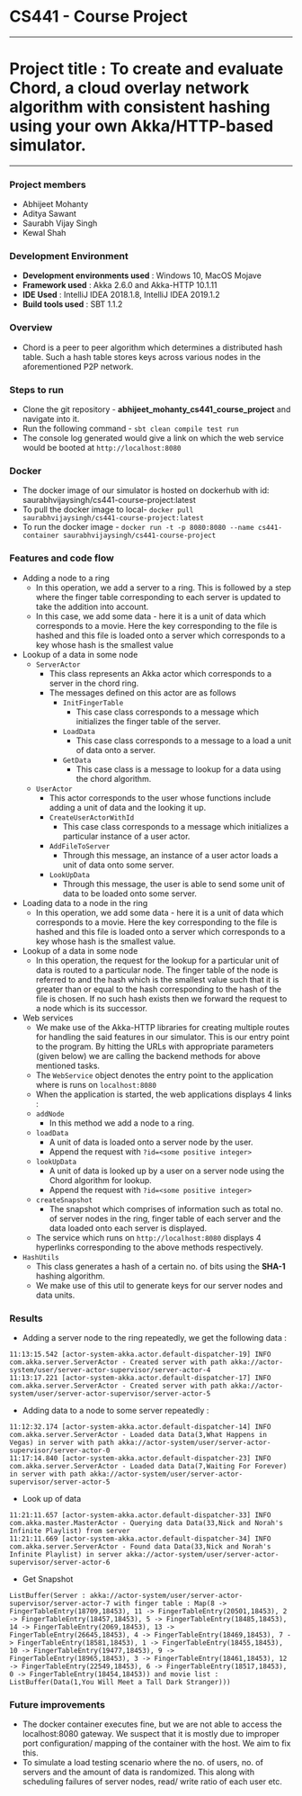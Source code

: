 # CS441 - Course Project

---
# Project title :  To create and evaluate Chord, a cloud overlay network algorithm with consistent hashing using your own Akka/HTTP-based simulator.

---
### Project members
* Abhijeet Mohanty
* Aditya Sawant
* Saurabh Vijay Singh
* Kewal Shah

### Development Environment
* **Development environments used** : Windows 10, MacOS Mojave
* **Framework used** :  Akka 2.6.0 and Akka-HTTP 10.1.11
* **IDE Used** : IntelliJ IDEA 2018.1.8, IntelliJ IDEA 2019.1.2
* **Build tools used** : SBT 1.1.2

### Overview
* Chord is a peer to peer algorithm which determines a distributed hash table. Such a hash table stores keys across various nodes in the aforementioned P2P network.

### Steps to run
* Clone the git repository - **abhijeet_mohanty_cs441_course_project** and navigate into it.
* Run the following command - `sbt clean compile test run`
* The console log generated would give a link on which the web service would be booted at `http://localhost:8080`

### Docker
* The docker image of our simulator is hosted on dockerhub with id: saurabhvijaysingh/cs441-course-project:latest
* To pull the docker image to local- `docker pull saurabhvijaysingh/cs441-course-project:latest`
* To run the docker image - `docker run -t -p 8080:8080 --name cs441-container saurabhvijaysingh/cs441-course-project`

### Features and code flow

* Adding a node to a ring
    - In this operation, we add a server to a ring. This is followed by a step where the finger table corresponding to each server is updated to take the addition into account.
    - In this case, we add some data - here it is a unit of data which corresponds to a movie. Here the key corresponding to the file is hashed and this file is loaded onto a server which corresponds to a key whose hash is the smallest value 
* Lookup of a data in some node
    - `ServerActor`
        * This class represents an Akka actor which corresponds to a server in the chord ring.
        * The messages defined on this actor are as follows
            * `InitFingerTable`
                * This case class corresponds to a message which initializes the finger table of the server.
            * `LoadData`
                * This case class corresponds to a message to a load a unit of data onto a server.
            * `GetData`
                * This case class is a message to lookup for a data using the chord algorithm.
    - `UserActor`
        * This actor corresponds to the user whose functions include adding a unit of data and the looking it up.
        * `CreateUserActorWithId`
            * This case class corresponds to a message which initializes a particular instance of a user actor.
        * `AddFileToServer`
            * Through this message, an instance of a user actor loads a unit of data onto some server.
        * `LookUpData`
            * Through this message, the user is able to send some unit of data to be loaded onto some server.
* Loading data to a node in the ring
    * In this operation, we add some data - here it is a unit of data which corresponds to a movie. Here the key corresponding to the file is hashed and this file is loaded onto a server which corresponds to a key whose hash is the smallest value.
* Lookup of a data in some node 
    * In this operation, the request for the lookup for a particular unit of data is routed to a particular node. The finger table of the node is referred to and the hash which is the smallest value such that it is greater than or equal to the hash corresponding to the hash of the file is chosen. If no such hash exists then we forward the request to a node which is its successor.
* Web services
    * We make use of the Akka-HTTP libraries for creating multiple routes for handling the said features in our simulator. This is our entry point to the program. By hitting the URLs with appropriate parameters (given below) we are calling the backend methods for above mentioned tasks.
    * The `WebService` object denotes the entry point to the application where is runs on `localhost:8080`
    * When the application is started, the web applications displays 4 links :
    * `addNode`
        *   In this method we add a node to a ring.
    * `loadData`
        * A unit of data is loaded onto a server node  by the user.
        * Append the request with `?id=<some positive integer>`
    * `lookUpData`
        * A unit of data is looked up by a user on a server node using the Chord algorithm for lookup.
        * Append the request with `?id=<some positive integer>`   
    * `createSnapshot`
        * The snapshot which comprises of information such as total no. of server nodes in the ring, finger table of each server and the data loaded onto each server is displayed.
    * The service which runs on `http://localhost:8080` displays 4 hyperlinks corresponding to the above methods respectively. 
* `HashUtils`
    *  This class generates a hash of a certain no. of bits using the **SHA-1** hashing algorithm. 
    *  We make use of this util to generate keys for our server nodes and data units.

### Results

* Adding a server node to the ring repeatedly, we get the following data :
```
11:13:15.542 [actor-system-akka.actor.default-dispatcher-19] INFO com.akka.server.ServerActor - Created server with path akka://actor-system/user/server-actor-supervisor/server-actor-4
11:13:17.221 [actor-system-akka.actor.default-dispatcher-17] INFO com.akka.server.ServerActor - Created server with path akka://actor-system/user/server-actor-supervisor/server-actor-5
```
* Adding data to a node to some server repeatedly :
```
11:12:32.174 [actor-system-akka.actor.default-dispatcher-14] INFO com.akka.server.ServerActor - Loaded data Data(3,What Happens in Vegas) in server with path akka://actor-system/user/server-actor-supervisor/server-actor-0
11:17:14.840 [actor-system-akka.actor.default-dispatcher-23] INFO com.akka.server.ServerActor - Loaded data Data(7,Waiting For Forever) in server with path akka://actor-system/user/server-actor-supervisor/server-actor-5
```

* Look up of data
```
11:21:11.657 [actor-system-akka.actor.default-dispatcher-33] INFO com.akka.master.MasterActor - Querying data Data(33,Nick and Norah's Infinite Playlist) from server
11:21:11.669 [actor-system-akka.actor.default-dispatcher-34] INFO com.akka.server.ServerActor - Found data Data(33,Nick and Norah's Infinite Playlist) in server akka://actor-system/user/server-actor-supervisor/server-actor-6
```

* Get Snapshot
```
ListBuffer(Server : akka://actor-system/user/server-actor-supervisor/server-actor-7 with finger table : Map(8 -> FingerTableEntry(18709,18453), 11 -> FingerTableEntry(20501,18453), 2 -> FingerTableEntry(18457,18453), 5 -> FingerTableEntry(18485,18453), 14 -> FingerTableEntry(2069,18453), 13 -> FingerTableEntry(26645,18453), 4 -> FingerTableEntry(18469,18453), 7 -> FingerTableEntry(18581,18453), 1 -> FingerTableEntry(18455,18453), 10 -> FingerTableEntry(19477,18453), 9 -> FingerTableEntry(18965,18453), 3 -> FingerTableEntry(18461,18453), 12 -> FingerTableEntry(22549,18453), 6 -> FingerTableEntry(18517,18453), 0 -> FingerTableEntry(18454,18453)) and movie list : ListBuffer(Data(1,You Will Meet a Tall Dark Stranger)))
```
### Future improvements
* The docker container executes fine, but we are not able to access the localhost:8080 gateway. We suspect that it is mostly due to improper port configuration/ mapping of the container with the host. We aim to fix this. 
* To simulate a load testing scenario where the no. of users, no. of servers and the amount of data is randomized. This along with scheduling failures of server nodes, read/ write ratio of each user etc.


